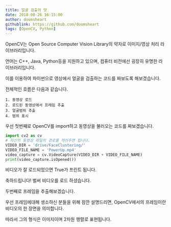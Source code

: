 ```yaml
---
title: 얼굴 검출의 맛
date: 2018-08-26 16:15:00
author: doomsheart
githublink: https://github.com/doomsheart
tags: [OpenCV, Python]  
---
```


OpenCV는 Open Source Computer Vision Library의 약자로 이미지/영상 처리 라이브러리입니다.

언어는 C++, Java, Python등을 지원하고 있으며, 컴퓨터 비전에선 굉장히 유명한 라이브러리입니다.

이를 이용하여 파이썬으로 영상에서 얼굴을 검출하는 코드를 짜보도록 해보겠습니다.

전체적인 흐름은 다음과 같습니다.

    1. 동영상 로드
    2. 로드된 동영상에서 프레임 추출
    3. 얼굴범위 추출
    4. 범위 표시

우선 첫번째로 OpenCV를 import하고 동영상을 불러오는 코드를 짜보겠습니다.
```Python
import cv2 as cv
# 자신의 동영상 파일의 경로를 적어주면 됩니다.
VIDEO_DIR = 'drive/FaceClustering/'
VIDEO_FILE_NAME = 'PowerUp.mp4'
video_capture = cv.VideoCapture(VIDEO_DIR + VIDEO_FILE_NAME)
print(video_capture.isOpened())
```
비디오가 잘 로드되었으면 True가 프린트 됩니다.

축하드립니다! 벌써 비디오를 로드 하셨습니다.

두번째로 프레임을 추출해보겠습니다.

우선 프레임에대해 생소하신 분들을 위해 잠깐 설명드리면, OpenCV에서의 프레임이란 비디오의 한 장면을 의미합니다. 

따라서 그의 형식은 이미지이며 2차원 행렬로 표현됩니다.
<!-- 프레임을 추출하는 부분은 재사용이 많은 부분이므로 함수를 정의하겠습니다. -->